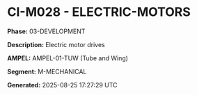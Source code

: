 # CI-M028 - ELECTRIC-MOTORS

**Phase:** 03-DEVELOPMENT

**Description:** Electric motor drives

**AMPEL:** AMPEL-01-TUW (Tube and Wing)

**Segment:** M-MECHANICAL

**Generated:** 2025-08-25 17:27:29 UTC
